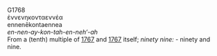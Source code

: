 <body>
  <p>G1768<br>  ἐννενηκονταεννέα  <br> ennenēkontaennea  <br><i>en-nen-ay-kon-tah-en-neh‘-ah </i><br>From a (tenth) multiple of <a href="g1767.htm">1767</a> and <a href="g1767.htm">1767</a> itself; <i>ninety</i> <i>nine:</i> - ninety and nine.<br></p>
 </body>